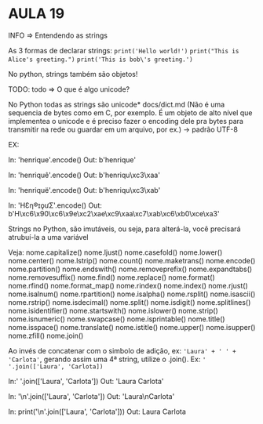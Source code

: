 # AULA 19

INFO => Entendendo as strings

As 3 formas de declarar strings:
    `print('Hello world!')`
    `print("This is Alice's greeting.")`
    `print('This is bob\'s greeting.')`

No python, strings também são objetos!

TODO:
todo => O que é algo unicode?

No Python todas as strings são unicode* docs/dict.md (Não é uma sequencia de bytes como em C, por exemplo. É um objeto de alto nível que implementea o unicode e é preciso fazer o encoding dele pra bytes para transmitir na rede ou guardar em um arquivo, por ex.) -> padrão UTF-8

EX:

In: 'henrique'.encode()
Out: b'henrique'

In: 'henriquê'.encode()
Out: b'henriqu\xc3\xaa'

In: 'henriquë'.encode()
Out: b'henriqu\xc3\xab'

In: 'HƐƞ®ɪǫưΣ'.encode()
Out: b'H\xc6\x90\xc6\x9e\xc2\xae\xc9\xaa\xc7\xab\xc6\xb0\xce\xa3'

Strings no Python, são imutáveis, ou seja, para alterá-la, você precisará atrubuí-la a uma variável

Veja:
nome.capitalize()    nome.ljust()
nome.casefold()      nome.lower()
nome.center()        nome.lstrip()
nome.count()         nome.maketrans()
nome.encode()        nome.partition()
nome.endswith()      nome.removeprefix()
nome.expandtabs()    nome.removesuffix()
nome.find()          nome.replace()
nome.format()        nome.rfind()
nome.format_map()    nome.rindex()
nome.index()         nome.rjust()
nome.isalnum()       nome.rpartition()
nome.isalpha()       nome.rsplit()
nome.isascii()       nome.rstrip()
nome.isdecimal()     nome.split()
nome.isdigit()       nome.splitlines()
nome.isidentifier()  nome.startswith()
nome.islower()       nome.strip()
nome.isnumeric()     nome.swapcase()
nome.isprintable()   nome.title()
nome.isspace()       nome.translate()
nome.istitle()       nome.upper()
nome.isupper()       nome.zfill()
nome.join()

Ao invés de concatenar com o simbolo de adição, ex:
`'Laura' + ' ' + 'Carlota'`, gerando assim uma 4ª string, utilize o .join(). Ex: `' '.join(['Laura', 'Carlota])`

In:' '.join(['Laura', 'Carlota'])
Out:
    'Laura Carlota'

In: '\n'.join(['Laura', 'Carlota'])
Out:
    'Laura\nCarlota'

In: print('\n'.join(['Laura', 'Carlota']))
Out:
    Laura
    Carlota
